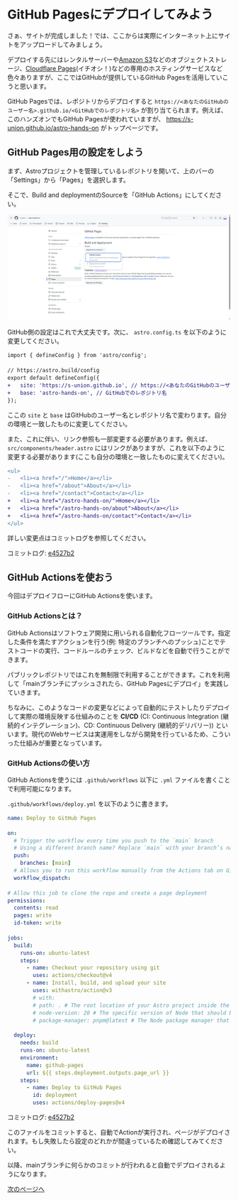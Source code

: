 # GitHub Pagesにデプロイしてみよう

さぁ、サイトが完成しました！では、ここからは実際にインターネット上にサイトをアップロードしてみましょう。

デプロイする先にはレンタルサーバーや[Amazon S3](https://aws.amazon.com/jp/s3/)などのオブジェクトストレージ、[Cloudflare Pages](https://www.cloudflare.com/ja-jp/developer-platform/products/pages/)(イチオシ！)などの専用のホスティングサービスなど色々ありますが、ここではGitHubが提供しているGitHub Pagesを活用していこうと思います。

GitHub Pagesでは、レポジトリからデプロイすると  `https://<あなたのGitHubのユーザー名>.github.io/<GitHubでのレポジトリ名>` が割り当てられます。例えば、このハンズオンでもGitHub Pagesが使われていますが、 https://s-union.github.io/astro-hands-on がトップページです。

## GitHub Pages用の設定をしよう

まず、Astroプロジェクトを管理しているレポジトリを開いて、上のバーの「Settings」から「Pages」を選択します。

そこで、Build and deploymentのSourceを「GitHub Actions」にしてください。

![](/docs/ch3/img/pages_setting.png)

GitHub側の設定はこれで大丈夫です。次に、 `astro.config.ts` を以下のように変更してください。

```diff
import { defineConfig } from 'astro/config';

// https://astro.build/config
export default defineConfig({
+   site: 'https://s-union.github.io', // https://<あなたのGitHubのユーザー名>.github.io
+   base: 'astro-hands-on', // GitHubでのレポジトリ名
});
```

ここの `site` と `base` はGitHubのユーザー名とレポジトリ名で変わります。自分の環境と一致したものに変更してください。

また、これに伴い、リンク参照も一部変更する必要があります。例えば、 `src/components/header.astro` にはリンクがありますが、これを以下のように変更する必要があります(ここも自分の環境と一致したものに変えてください)。

```diff
<ul>
-   <li><a href="/">Home</a></li>
-   <li><a href="/about">About</a></li>
-   <li><a href="/contact">Contact</a></li>
+   <li><a href="/astro-hands-on/">Home</a></li>
+   <li><a href="/astro-hands-on/about">About</a></li>
+   <li><a href="/astro-hands-on/contact">Contact</a></li>
</ul>
```

詳しい変更点はコミットログを参照してください。

コミットログ: [e4527b2](https://github.com/s-union/astro-hands-on/commit/e4527b2208ab7fb93e43e263a29a5f7452044844)

## GitHub Actionsを使おう

今回はデプロイフローにGitHub Actionsを使います。

### GitHub Actionsとは？

GitHub Actionsはソフトウェア開発に用いられる自動化フローツールです。指定した条件を満たすアクションを行う(例: 特定のブランチへのプッシュ)ことでテストコードの実行、コードルールのチェック、ビルドなどを自動で行うことができます。

パブリックレポジトリではこれを無制限で利用することができます。これを利用して「mainブランチにプッシュされたら、GitHub Pagesにデプロイ」を実践していきます。

ちなみに、このようなコードの変更などによって自動的にテストしたりデプロイして実際の環境反映する仕組みのことを **CI/CD** (CI: Continuous Integration (継続的インテグレーション)、CD: Continuous Delivery (継続的デリバリー)) といいます。現代のWebサービスは実運用をしながら開発を行っているため、こういった仕組みが重要となっています。

### GitHub Actionsの使い方

GitHub Actionsを使うには `.github/workflows` 以下に `.yml` ファイルを書くことで利用可能になります。

`.github/workflows/deploy.yml` を以下のように書きます。

```yml
name: Deploy to GitHub Pages

on:
  # Trigger the workflow every time you push to the `main` branch
  # Using a different branch name? Replace `main` with your branch’s name
  push:
    branches: [main]
  # Allows you to run this workflow manually from the Actions tab on GitHub.
  workflow_dispatch:

# Allow this job to clone the repo and create a page deployment
permissions:
  contents: read
  pages: write
  id-token: write

jobs:
  build:
    runs-on: ubuntu-latest
    steps:
      - name: Checkout your repository using git
        uses: actions/checkout@v4
      - name: Install, build, and upload your site
        uses: withastro/action@v3
        # with:
        # path: . # The root location of your Astro project inside the repository. (optional)
        # node-version: 20 # The specific version of Node that should be used to build your site. Defaults to 20. (optional)
        # package-manager: pnpm@latest # The Node package manager that should be used to install dependencies and build your site. Automatically detected based on your lockfile. (optional)

  deploy:
    needs: build
    runs-on: ubuntu-latest
    environment:
      name: github-pages
      url: ${{ steps.deployment.outputs.page_url }}
    steps:
      - name: Deploy to GitHub Pages
        id: deployment
        uses: actions/deploy-pages@v4
```

コミットログ: [e4527b2](https://github.com/s-union/astro-hands-on/commit/e4527b2208ab7fb93e43e263a29a5f7452044844)

このファイルをコミットすると、自動でActionが実行され、ページがデプロイされます。もし失敗したら設定のどれかが間違っているため確認してみてください。

以降、mainブランチに何らかのコミットが行われると自動でデプロイされるようになります。

[次のページへ](/docs/ch3/3_finale.md)